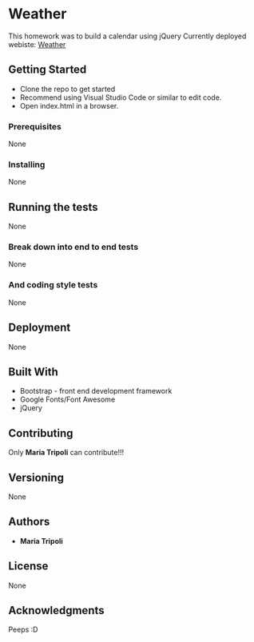 # Weather
This homework was to build a calendar using jQuery 
Currently deployed webiste:
[Weather](https://meatripoli.github.io/Weather/ "Weather")

## Getting Started
+ Clone the repo to get started
+ Recommend using Visual Studio Code or similar to edit code.
+ Open index.html in a browser.

### Prerequisites
None

### Installing
None

## Running the tests
None

### Break down into end to end tests
None

### And coding style tests
None

## Deployment
None

## Built With
+ Bootstrap - front end development framework
+ Google Fonts/Font Awesome
+ jQuery

## Contributing
Only **Maria Tripoli** can contribute!!!

## Versioning
None

## Authors
+ **Maria Tripoli**

## License
None

## Acknowledgments
Peeps
:D